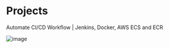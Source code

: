 # Projects
Automate CI/CD Workflow | Jenkins, Docker, AWS ECS and ECR

![image](https://github.com/user-attachments/assets/be2dd9c5-fb9b-47ff-b21f-320205362447)
